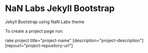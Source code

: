 NaN Labs Jekyll Bootstrap
==========

Jekyll Bootstrap using NaN Labs theme

To create a project page run:

rake project title="project-name" [description="project-description"] [repourl="project-repository-url"]
